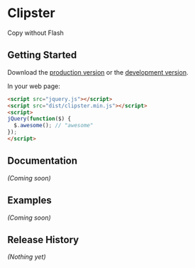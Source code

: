 # Clipster

Copy without Flash

## Getting Started
Download the [production version][min] or the [development version][max].

[min]: https://raw.github.com/kickstarter/jquery-clipster/master/dist/clipster.min.js
[max]: https://raw.github.com/kickstarter/jquery-clipster/master/dist/clipster.js

In your web page:

```html
<script src="jquery.js"></script>
<script src="dist/clipster.min.js"></script>
<script>
jQuery(function($) {
  $.awesome(); // "awesome"
});
</script>
```

## Documentation
_(Coming soon)_

## Examples
_(Coming soon)_

## Release History
_(Nothing yet)_
